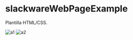 # slackwareWebPageExample
Plantilla HTML/CSS.

![a1](https://user-images.githubusercontent.com/21239660/41188394-900c358c-6b79-11e8-90da-10cdcb798a4b.png)
![a2](https://user-images.githubusercontent.com/21239660/41188395-902e66f2-6b79-11e8-969d-d7d8368859af.png)
